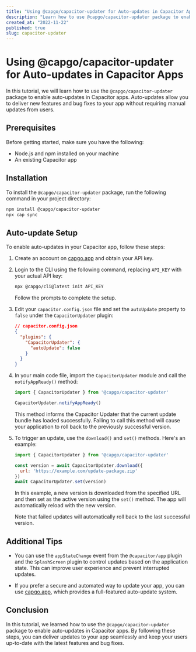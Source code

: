 ```yaml
---
title: "Using @capgo/capacitor-updater for Auto-updates in Capacitor Apps"
description: "Learn how to use @capgo/capacitor-updater package to enable auto-updates in your Capacitor apps."
created_at: "2022-11-22"
published: true
slug: capacitor-updater
---
```


# Using @capgo/capacitor-updater for Auto-updates in Capacitor Apps

In this tutorial, we will learn how to use the `@capgo/capacitor-updater` package to enable auto-updates in Capacitor apps. Auto-updates allow you to deliver new features and bug fixes to your app without requiring manual updates from users.

## Prerequisites

Before getting started, make sure you have the following:

- Node.js and npm installed on your machine
- An existing Capacitor app

## Installation

To install the `@capgo/capacitor-updater` package, run the following command in your project directory:

```bash
npm install @capgo/capacitor-updater
npx cap sync
```

## Auto-update Setup

To enable auto-updates in your Capacitor app, follow these steps:

1. Create an account on [capgo.app](https://capgo.app) and obtain your API key.

2. Login to the CLI using the following command, replacing `API_KEY` with your actual API key:

   ```bash
   npx @capgo/cli@latest init API_KEY
   ```

   Follow the prompts to complete the setup.

3. Edit your `capacitor.config.json` file and set the `autoUpdate` property to `false` under the `CapacitorUpdater` plugin:

   ```json
   // capacitor.config.json
   {
     "plugins": {
       "CapacitorUpdater": {
         "autoUpdate": false
       }
     }
   }
   ```

4. In your main code file, import the `CapacitorUpdater` module and call the `notifyAppReady()` method:

   ```javascript
   import { CapacitorUpdater } from '@capgo/capacitor-updater'

   CapacitorUpdater.notifyAppReady()
   ```

   This method informs the Capacitor Updater that the current update bundle has loaded successfully. Failing to call this method will cause your application to roll back to the previously successful version.

5. To trigger an update, use the `download()` and `set()` methods. Here's an example:

   ```javascript
   import { CapacitorUpdater } from '@capgo/capacitor-updater'

   const version = await CapacitorUpdater.download({
     url: 'https://example.com/update-package.zip'
   })
   await CapacitorUpdater.set(version)
   ```

   In this example, a new version is downloaded from the specified URL and then set as the active version using the `set()` method. The app will automatically reload with the new version.

   Note that failed updates will automatically roll back to the last successful version.

## Additional Tips

- You can use the `appStateChange` event from the `@capacitor/app` plugin and the `SplashScreen` plugin to control updates based on the application state. This can improve user experience and prevent interrupted updates.

- If you prefer a secure and automated way to update your app, you can use [capgo.app](https://capgo.app), which provides a full-featured auto-update system.

## Conclusion

In this tutorial, we learned how to use the `@capgo/capacitor-updater` package to enable auto-updates in Capacitor apps. By following these steps, you can deliver updates to your app seamlessly and keep your users up-to-date with the latest features and bug fixes.